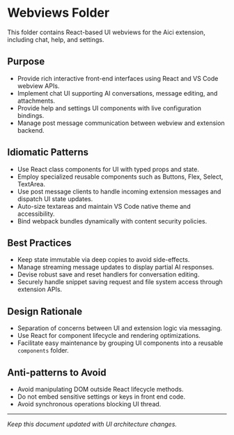 # Webviews Folder

This folder contains React-based UI webviews for the Aici extension, including chat, help, and settings.

## Purpose

- Provide rich interactive front-end interfaces using React and VS Code webview APIs.
- Implement chat UI supporting AI conversations, message editing, and attachments.
- Provide help and settings UI components with live configuration bindings.
- Manage post message communication between webview and extension backend.

## Idiomatic Patterns

- Use React class components for UI with typed props and state.
- Employ specialized reusable components such as Buttons, Flex, Select, TextArea.
- Use post message clients to handle incoming extension messages and dispatch UI state updates.
- Auto-size textareas and maintain VS Code native theme and accessibility.
- Bind webpack bundles dynamically with content security policies.

## Best Practices

- Keep state immutable via deep copies to avoid side-effects.
- Manage streaming message updates to display partial AI responses.
- Devise robust save and reset handlers for conversation editing.
- Securely handle snippet saving request and file system access through extension APIs.

## Design Rationale

- Separation of concerns between UI and extension logic via messaging.
- Use React for component lifecycle and rendering optimizations.
- Facilitate easy maintenance by grouping UI components into a reusable `components` folder.

## Anti-patterns to Avoid

- Avoid manipulating DOM outside React lifecycle methods.
- Do not embed sensitive settings or keys in front end code.
- Avoid synchronous operations blocking UI thread.

---

*Keep this document updated with UI architecture changes.*